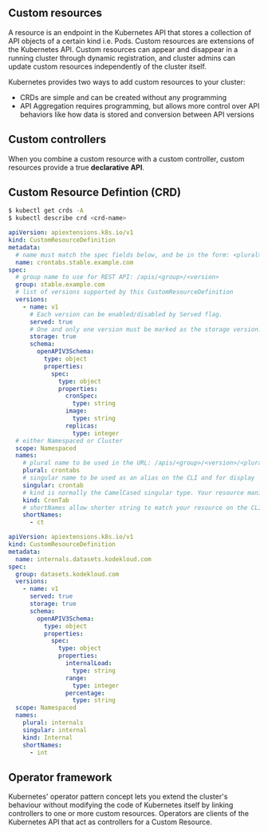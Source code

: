 ## Custom resources

A resource is an endpoint in the Kubernetes API that stores a collection of API objects of a certain kind i.e. Pods. Custom resources are extensions of the Kubernetes API. Custom resources can appear and disappear in a running cluster through dynamic registration, and cluster admins can update custom resources independently of the cluster itself.

Kubernetes provides two ways to add custom resources to your cluster:

- CRDs are simple and can be created without any programming
- API Aggregation requires programming, but allows more control over API behaviors like how data is stored and conversion between API versions

## Custom controllers

When you combine a custom resource with a custom controller, custom resources provide a true **declarative API**.

## Custom Resource Defintion (CRD)

```sh
$ kubectl get crds -A
$ kubectl describe crd <crd-name>
```

```yaml
apiVersion: apiextensions.k8s.io/v1
kind: CustomResourceDefinition
metadata:
  # name must match the spec fields below, and be in the form: <plural>.<group>
  name: crontabs.stable.example.com
spec:
  # group name to use for REST API: /apis/<group>/<version>
  group: stable.example.com
  # list of versions supported by this CustomResourceDefinition
  versions:
    - name: v1
      # Each version can be enabled/disabled by Served flag.
      served: true
      # One and only one version must be marked as the storage version.
      storage: true
      schema:
        openAPIV3Schema:
          type: object
          properties:
            spec:
              type: object
              properties:
                cronSpec:
                  type: string
                image:
                  type: string
                replicas:
                  type: integer
  # either Namespaced or Cluster
  scope: Namespaced
  names:
    # plural name to be used in the URL: /apis/<group>/<version>/<plural>
    plural: crontabs
    # singular name to be used as an alias on the CLI and for display
    singular: crontab
    # kind is normally the CamelCased singular type. Your resource manifests use this.
    kind: CronTab
    # shortNames allow shorter string to match your resource on the CLI
    shortNames:
      - ct
```

```yaml
apiVersion: apiextensions.k8s.io/v1
kind: CustomResourceDefinition
metadata:
  name: internals.datasets.kodekloud.com
spec:
  group: datasets.kodekloud.com
  versions:
    - name: v1
      served: true
      storage: true
      schema:
        openAPIV3Schema:
          type: object
          properties:
            spec:
              type: object
              properties:
                internalLoad:
                  type: string
                range:
                  type: integer
                percentage:
                  type: string
  scope: Namespaced
  names:
    plural: internals
    singular: internal
    kind: Internal
    shortNames:
      - int
```

## Operator framework

Kubernetes' operator pattern concept lets you extend the cluster's behaviour without modifying the code of Kubernetes itself by linking controllers to one or more custom resources. Operators are clients of the Kubernetes API that act as controllers for a Custom Resource.
